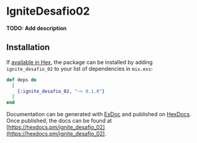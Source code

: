 # IgniteDesafio02

**TODO: Add description**

## Installation

If [available in Hex](https://hex.pm/docs/publish), the package can be installed
by adding `ignite_desafio_02` to your list of dependencies in `mix.exs`:

```elixir
def deps do
  [
    {:ignite_desafio_02, "~> 0.1.0"}
  ]
end
```

Documentation can be generated with [ExDoc](https://github.com/elixir-lang/ex_doc)
and published on [HexDocs](https://hexdocs.pm). Once published, the docs can
be found at [https://hexdocs.pm/ignite_desafio_02](https://hexdocs.pm/ignite_desafio_02).

